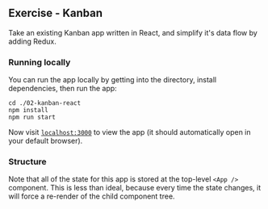 ## Exercise - Kanban

Take an existing Kanban app written in React, and simplify it's data flow by adding Redux.

### Running locally

You can run the app locally by getting into the directory, install dependencies, then run the app:

```
cd ./02-kanban-react
npm install
npm run start
```

Now visit [`localhost:3000`](http://localhost:3000) to view the app (it should automatically open in your default browser).

### Structure

Note that all of the state for this app is stored at the top-level `<App />` component. This is less than ideal, because every time the state changes, it will force a re-render of the child component tree.
